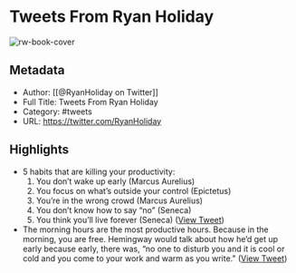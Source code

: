 # Tweets From Ryan Holiday

![rw-book-cover](https://pbs.twimg.com/profile_images/1762537744348094464/1v7rnVz1.jpg)

## Metadata
- Author: [[@RyanHoliday on Twitter]]
- Full Title: Tweets From Ryan Holiday
- Category: #tweets
- URL: https://twitter.com/RyanHoliday

## Highlights
- 5 habits that are killing your productivity:
  1. You don’t wake up early (Marcus Aurelius)
  2. You focus on what’s outside your control (Epictetus)
  3. You’re in the wrong crowd (Marcus Aurelius)
  4. You don’t know how to say “no” (Seneca)
  5. You think you’ll live forever (Seneca) ([View Tweet](https://twitter.com/RyanHoliday/status/1749552565845696776))
- The morning hours are the most productive hours. Because in the morning, you are free.
  Hemingway would talk about how he’d get up early because early, there was, “no one to disturb you and it is cool or cold and you come to your work and warm as you write." ([View Tweet](https://twitter.com/RyanHoliday/status/1749794210981785947))
